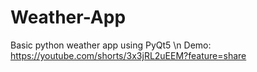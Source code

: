 # Weather-App

Basic python weather app using PyQt5 \n
Demo: https://youtube.com/shorts/3x3jRL2uEEM?feature=share
